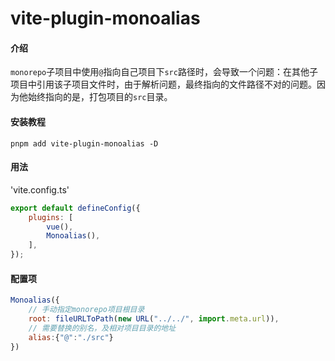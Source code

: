 # vite-plugin-monoalias

#### 介绍

`monorepo`子项目中使用`@`指向自己项目下`src`路径时，会导致一个问题：在其他子项目中引用该子项目文件时，由于解析问题，最终指向的文件路径不对的问题。因为他始终指向的是，打包项目的`src`目录。

#### 安装教程

```shell
pnpm add vite-plugin-monoalias -D
```

#### 用法

'vite.config.ts'

```js
export default defineConfig({
    plugins: [
        vue(),
        Monoalias(),
    ],
});
```

#### 配置项

```js
Monoalias({
    // 手动指定monorepo项目根目录
    root: fileURLToPath(new URL("../../", import.meta.url)),
    // 需要替换的别名，及相对项目目录的地址
    alias:{"@":"./src"}
})
```



